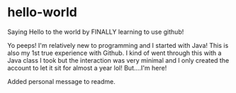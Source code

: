 # hello-world
Saying Hello to the world by FINALLY learning to use github!

Yo peeps!  I'm relatively new to programming and I started with Java! This is also my 1st true experience with Github.  I kind of went through this with a Java class I took but the interaction was very minimal and I only created the account to let it sit for almost a year lol! But....I'm here! 

Added personal message to readme.
